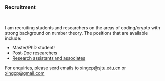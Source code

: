 ### **Recruitment**

&nbsp;

I am recruiting students and researchers on the areas of coding/crypto with strong background
on number theory. The positions that are available include:

- Master/PhD students
- Post-Doc researchers
- [Research assistants and associates](https://infosec.sjtu.edu.cn/JobDetail.aspx?id=101)



For enquiries, please send emails to <xingcp@sjtu.edu.cn> or <xingcp@gmail.com>